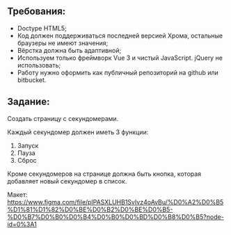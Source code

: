 ## Требования:

-   Doctype HTML5;
-   Код должен поддерживаться последней версией Хрома, остальные браузеры не имеют значения;
-   Вёрстка должна быть адаптивной;
-   Используем только фреймворк Vue 3 и чистый JavaScript. jQuery не использовать;
-   Работу нужно оформить как публичный репозиторий на github или bitbucket.

## Задание:
Создать страницу с секундомерами.

Каждый секундомер должен иметь 3 функции:

1. Запуск
2. Пауза
3. Сброс

Кроме секундомеров на странице должна быть кнопка, которая добавляет новый секундомер в список.

Макет: https://www.figma.com/file/plPASXLUHB1SvIvz4oAvBu/%D0%A2%D0%B5%D1%81%D1%82%D0%BE%D0%B2%D0%BE%D0%B5-%D0%B7%D0%B0%D0%B4%D0%B0%D0%BD%D0%B8%D0%B5?node-id=0%3A1
